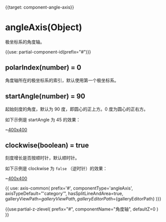 
{{target: component-angle-axis}}

# angleAxis(Object)

极坐标系的角度轴。

{{use: partial-component-id(prefix="#")}}

## polarIndex(number) = 0

角度轴所在的极坐标系的索引，默认使用第一个极坐标系。

## startAngle(number) = 90

起始刻度的角度，默认为 90 度，即圆心的正上方。0 度为圆心的正右方。

如下示例是 startAngle 为 45 的效果：

~[400x400](${galleryViewPath}doc-example/polar-start-angle&edit=1&reset=1)

## clockwise(boolean) = true

刻度增长是否按顺时针，默认顺时针。

如下示例是 clockwise 为 `false` （逆时针）的效果：

~[400x400](${galleryViewPath}doc-example/polar-anticlockwise&edit=1&reset=1)

{{ use: axis-common(
    prefix='#',
    componentType='angleAxis',
    axisTypeDefault="'category'",
    hasSplitLineAndArea=true,
    galleryViewPath=${galleryViewPath},
    galleryEditorPath=${galleryEditorPath}
)}}


{{use:partial-z-zlevel(
    prefix="#",
    componentName="角度轴",
    defaultZ=0
) }}